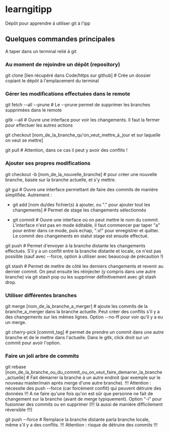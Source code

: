 # learngitipp
Dépôt pour apprendre à utiliser git à l'ipp

## Quelques commandes principales

A taper dans un terminal relié à git

### Au moment de rejoindre un dépôt (repository)

git clone [lien récupéré dans Code/https sur github] # Crée un dossier copiant le dépôt à l'emplacement du terminal

### Gérer les modifications effectuées dans le remote

git fetch --all --prune # Le --prune permet de supprimer les branches supprimées dans le remote

gitk --all # Ouvre une interface pour voir les changements. Il faut la fermer pour effectuer les autres actions

git checkout [nom_de_la_branche_qu'on_veut_mettre_à_jour et sur laquelle on veut se mettre]

git pull # Attention, dans ce cas il peut y avoir des conflits !

### Ajouter ses propres modifications

git checkout -b [nom_de_la_nouvelle_branche] # pour créer une nouvelle branche, basée sur la branche actuelle, et s'y mettre.

git gui # Ouvre une interface permettant de faire des commits de manière simplifiée. Autrement :

- git add [nom du/des fichier(s) à ajouter, ou "." pour ajouter tout les changements] # Permet de stage les changements sélectionnés

- git commit # Ouvre une interface où on peut mettre le nom du commit. L'interface n'est pas en mode éditable, il faut commencer par taper "a" pour entrer dans ce mode, puis echap, ":x!" pour enregistrer et quitter. Le commit des changements en statut stage est ensuite effectué.

git push # Permet d'envoyer à la branche distante les changements effectués. S'il y a un conflit entre la branche distante et locale, ce n'est pas possible (sauf avec --force, option à utiliser avec beaucoup de précaution !)

git stash # Permet de mettre de côté les derniers changements et revenir au dernier commit. On peut ensuite les réinjecter (y compris dans une autre branche) via git stash pop ou les supprimer définitivement avec git stash drop.

### Utiliser différentes branches

git merge [nom_de_la_branche_a_merger] # ajoute les commits de la branche_a_merger dans la branche actuelle. Peut créer des conflits s'il y a des changements sur les mêmes lignes. Option --no-ff pour voir qu'il y a eu un merge.

git cherry-pick [commit_tag] # permet de prendre un commit dans une autre branche et de le mettre dans l'actuelle. Dans le gitk, click droit sur un commit pour avoir l'option.

### Faire un joli arbre de commits

git rebase [nom_de_la_branche_ou_du_commit_ou_on_veut_faire_demarrer_la_branche_actuelle] # Fait démarrer la branche à un autre endroit (par exemple sur le nouveau master/main après merge d'une autre branche). !!! Attention : nécessite des push --force (car forcément conflit) qui peuvent détruire des données !!! A ne faire qu'une fois qu'on est sûr que personne ne fait de changement sur la branche (avant de merge typiquement). Option "-i" pour fusionner des commits ou en supprimer (!!! là aussi de manière difficilement réversible !!!)

git push --force # Remplace la branche distante parla branche locale, même s'il y a des conflits. !!! Attention : risque de détruire des commits !!!
